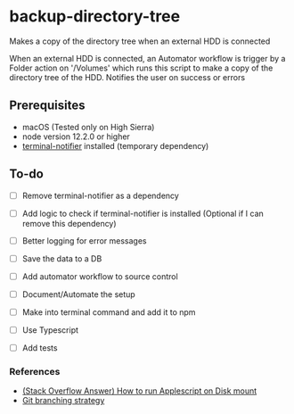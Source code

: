 # backup-directory-tree

Makes a copy of the directory tree when an external HDD is connected

When an external HDD is connected, an Automator workflow is trigger by a Folder action on '/Volumes' which runs this script to make a copy of the directory tree of the HDD.
Notifies the user on success or errors

## Prerequisites
+ macOS (Tested only on High Sierra)
+ node version 12.2.0 or higher
+ [terminal-notifier](https://github.com/julienXX/terminal-notifier) installed (temporary dependency)

## To-do
- [ ] Remove terminal-notifier as a dependency
- [ ] Add logic to check if terminal-notifier is installed (Optional if I can remove this dependency)
- [ ] Better logging for error messages
- [ ] Save the data to a DB
- [ ] Add automator workflow to source control
- [ ] Document/Automate the setup
- [ ] Make into terminal command and add it to npm
- [ ] Use Typescript
- [ ] Add tests


### References
+ [(Stack Overflow Answer) How to run Applescript on Disk mount](https://apple.stackexchange.com/a/8092/55902)
+ [Git branching strategy](https://nvie.com/posts/a-successful-git-branching-model/)